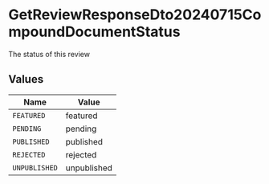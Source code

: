 # GetReviewResponseDto20240715CompoundDocumentStatus

The status of this review


## Values

| Name          | Value         |
| ------------- | ------------- |
| `FEATURED`    | featured      |
| `PENDING`     | pending       |
| `PUBLISHED`   | published     |
| `REJECTED`    | rejected      |
| `UNPUBLISHED` | unpublished   |